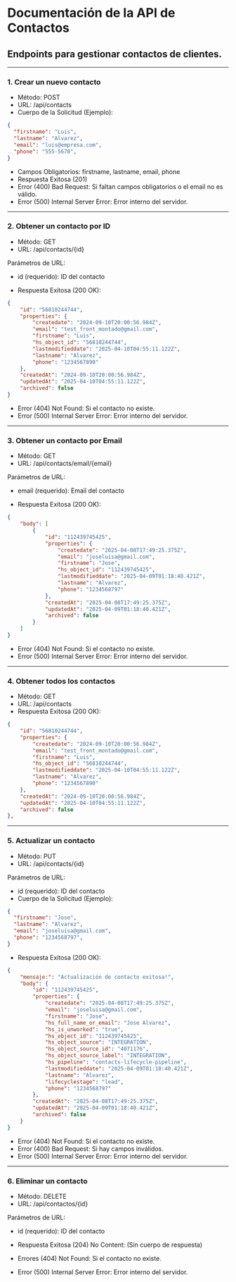 # Documentación de la API de Contactos
## Endpoints para gestionar contactos de clientes.

--- 

### 1. Crear un nuevo contacto
- Método: POST
- URL: /api/contacts
- Cuerpo de la Solicitud (Ejemplo):
```json
{
  "firstname": "Luis",
  "lastname": "Alvarez",
  "email": "luis@empresa.com",
  "phone": "555-5678",
}
```
- Campos Obligatorios: firstname, lastname, email, phone
- Respuesta Exitosa (201)
- Error (400) Bad Request: Si faltan campos obligatorios o el email no es válido.
- Error (500) Internal Server Error: Error interno del servidor.

---

### 2. Obtener un contacto por ID
- Método: GET
- URL: /api/contacts/{id}

Parámetros de URL:
- id (requerido): ID del contacto

- Respuesta Exitosa (200 OK):
```json
{
    "id": "56810244744",
    "properties": {
        "createdate": "2024-09-10T20:00:56.984Z",
        "email": "test_front_montado@gmail.com",
        "firstname": "Luis",
        "hs_object_id": "56810244744",
        "lastmodifieddate": "2025-04-10T04:55:11.122Z",
        "lastname": "Alvarez",
        "phone": "1234567890"
    },
    "createdAt": "2024-09-10T20:00:56.984Z",
    "updatedAt": "2025-04-10T04:55:11.122Z",
    "archived": false
}
```
- Error (404) Not Found: Si el contacto no existe.
- Error (500) Internal Server Error: Error interno del servidor.

---

### 3. Obtener un contacto por Email
- Método: GET
- URL: /api/contacts/email/{email}

Parámetros de URL:
- email (requerido): Email del contacto

- Respuesta Exitosa (200 OK):
```json
{
    "body": [
        {
            "id": "112439745425",
            "properties": {
                "createdate": "2025-04-08T17:49:25.375Z",
                "email": "joseluisa@gmail.com",
                "firstname": "Jose",
                "hs_object_id": "112439745425",
                "lastmodifieddate": "2025-04-09T01:18:40.421Z",
                "lastname": "Alvarez",
                "phone": "1234568797"
            },
            "createdAt": "2025-04-08T17:49:25.375Z",
            "updatedAt": "2025-04-09T01:18:40.421Z",
            "archived": false
        }
    ]
}
```
- Error (404) Not Found: Si el contacto no existe.
- Error (500) Internal Server Error: Error interno del servidor.

---

### 4. Obtener todos los contactos
- Método: GET
- URL: /api/contacts
- Respuesta Exitosa (200 OK):

```json
{
    "id": "56810244744",
    "properties": {
        "createdate": "2024-09-10T20:00:56.984Z",
        "email": "test_front_montado@gmail.com",
        "firstname": "Luis",
        "hs_object_id": "56810244744",
        "lastmodifieddate": "2025-04-10T04:55:11.122Z",
        "lastname": "Alvarez",
        "phone": "1234567890"
    },
    "createdAt": "2024-09-10T20:00:56.984Z",
    "updatedAt": "2025-04-10T04:55:11.122Z",
    "archived": false
},
```

---

### 5. Actualizar un contacto
- Método: PUT
- URL: /api/contacts/{id}

Parámetros de URL:
- id (requerido): ID del contacto
- Cuerpo de la Solicitud (Ejemplo):
```json
{
  "firstname": "Jose",
  "lastname": "Alvarez",
  "email": "joseluisa@gmail.com",
  "phone": "1234568797",
}
```
- Respuesta Exitosa (200 OK):
```json
{
    "mensaje:": "Actualización de contacto exitosa!",
    "body": {
        "id": "112439745425",
        "properties": {
            "createdate": "2025-04-08T17:49:25.375Z",
            "email": "joseluisa@gmail.com",
            "firstname": "Jose",
            "hs_full_name_or_email": "Jose Alvarez",
            "hs_is_unworked": "true",
            "hs_object_id": "112439745425",
            "hs_object_source": "INTEGRATION",
            "hs_object_source_id": "4071176",
            "hs_object_source_label": "INTEGRATION",
            "hs_pipeline": "contacts-lifecycle-pipeline",
            "lastmodifieddate": "2025-04-09T01:18:40.421Z",
            "lastname": "Alvarez",
            "lifecyclestage": "lead",
            "phone": "1234568797"
        },
        "createdAt": "2025-04-08T17:49:25.375Z",
        "updatedAt": "2025-04-09T01:18:40.421Z",
        "archived": false
    }
}
```
- Error (404) Not Found: Si el contacto no existe.
- Error (400) Bad Request: Si hay campos inválidos.
- Error (500) Internal Server Error: Error interno del servidor.

---

### 6. Eliminar un contacto
- Método: DELETE
- URL: /api/contactos/{id}

Parámetros de URL:
- id (requerido): ID del contacto

- Respuesta Exitosa (204) No Content: (Sin cuerpo de respuesta)
- Errores (404) Not Found: Si el contacto no existe.
- Error (500) Internal Server Error: Error interno del servidor.

